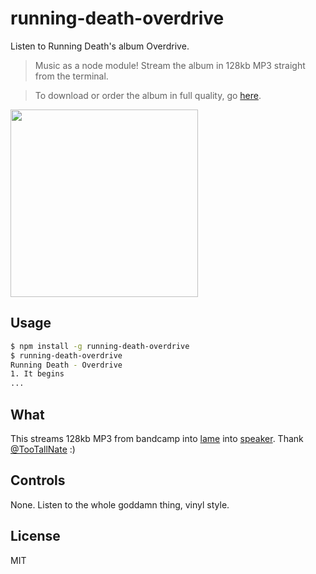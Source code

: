 
# running-death-overdrive

  Listen to Running Death's album Overdrive.

  > Music as a node module! Stream the album in 128kb MP3 straight from the terminal.
  
  > To download or order the album in full quality, go [here](https://runningdeath.bandcamp.com/album/overdrive).
  
  <a href="https://f1.bcbits.com/img/a2327886601_10.jpg"><img src="https://f1.bcbits.com/img/a2327886601_10.jpg" width=300></a>

## Usage

```bash
$ npm install -g running-death-overdrive
$ running-death-overdrive
Running Death - Overdrive
1. It begins
...
```

## What

  This streams 128kb MP3 from bandcamp into [lame](https://ghub.io/lame) into [speaker](https://ghub.io/speaker). Thank [@TooTallNate](https://github.com/TooTallNate) :)

## Controls

  None. Listen to the whole goddamn thing, vinyl style.

## License

  MIT

